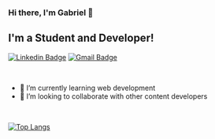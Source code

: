 ### Hi there, I'm Gabriel 👋

## I'm a Student and Developer!

[![Linkedin Badge](https://img.shields.io/badge/-Gabriel%20Moraes-6633cc?style=flat-square&logo=Linkedin&logoColor=white&link=https://www.linkedin.com/in/diego-schell-fernandes/)](https://www.linkedin.com/in/gabrielnfz/)
[![Gmail Badge](https://img.shields.io/badge/-gabrielhm2001@gmail.com-6633cc?style=flat-square&logo=Gmail&logoColor=white&link=mailto:gabrielhm2001@gmail.com)](mailto:gabrielhm2001@gmail.com)

<br>

- 🌱 I’m currently learning web development
- 👯 I’m looking to collaborate with other content developers

<br>

[![Top Langs](https://github-readme-stats.vercel.app/api/top-langs/?username=gabrielnafuzi&theme=dracula&layout=compact)](https://github.com/gabrielnafuzi)
